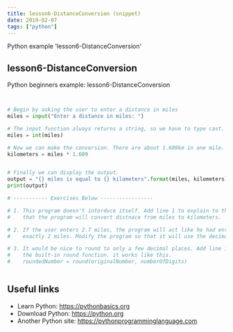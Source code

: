 ```yaml
---
title: lesson6-DistanceConversion (snippet)
date: 2019-02-07
tags: ["python"]
---
```

Python example 'lesson6-DistanceConversion'


## lesson6-DistanceConversion

Python beginners example: lesson6-DistanceConversion

```python


# Begin by asking the user to enter a distance in miles
miles = input("Enter a distance in miles: ")

# The input function always returns a string, so we have to type cast.
miles = int(miles)

# Now we can make the conversion. There are about 1.609km in one mile.
kilometers = miles * 1.609


# Finally we can display the output.
output = "{} miles is equal to {} kilometers".format(miles, kilometers)
print(output)

# ----------- Exercises Below -----------------

# 1. This program doesn't intorduce itself. Add line 1 to explain to the user
#    that the program will convert distnace from miles to kilometers.

# 2. If the user enters 2.7 miles, the program will act like he had entered
#    exactly 2 miles. Modify the program so that it will use the decimal part.

# 3. It would be nice to round to only a few decimal places. Add line 11 to use
#    the built-in round function. it works like this.
#    roundedNumber = round(originalNumber, numberOfDigits)



```

## Useful links

- Learn Python: https://pythonbasics.org
- Download Python: https://python.org
- Another Python site: https://pythonprogramminglanguage.com
